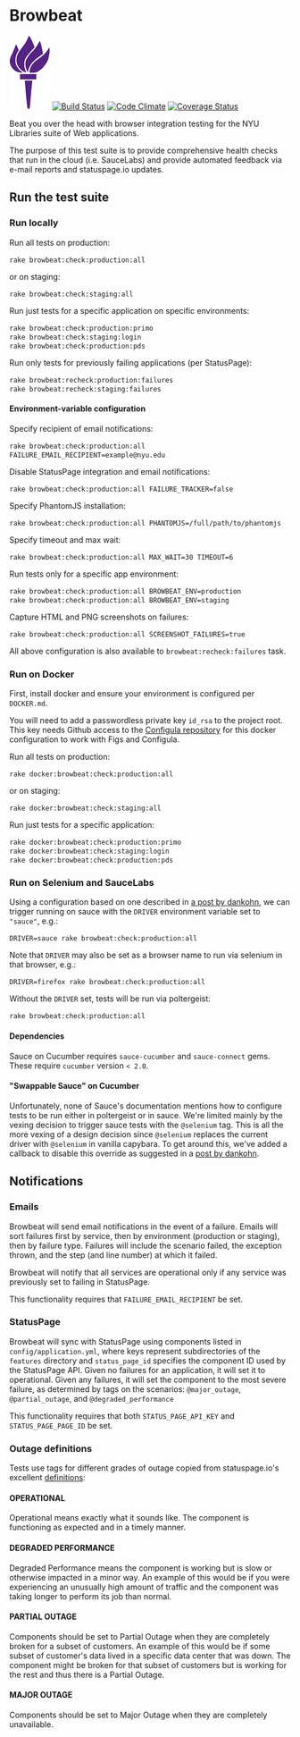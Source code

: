# Browbeat

[![NYU](https://github.com/NYULibraries/nyulibraries-assets/blob/master/lib/assets/images/nyu.png)](https://dev.library.nyu.edu)
[![Build Status](https://travis-ci.org/NYULibraries/browbeat.svg)](https://travis-ci.org/NYULibraries/browbeat)
[![Code Climate](https://codeclimate.com/github/NYULibraries/browbeat/badges/gpa.svg)](https://codeclimate.com/github/NYULibraries/browbeat)
[![Coverage Status](https://coveralls.io/repos/github/NYULibraries/browbeat/badge.svg?branch=master)](https://coveralls.io/github/NYULibraries/browbeat?branch=master)

Beat you over the head with browser integration testing for the NYU Libraries suite of Web applications.

The purpose of this test suite is to provide comprehensive health checks that run in the cloud (i.e. SauceLabs) and provide automated feedback via e-mail reports and statuspage.io updates.

## Run the test suite

### Run locally

Run all tests on production:

```
rake browbeat:check:production:all
```

or on staging:

```
rake browbeat:check:staging:all
```

Run just tests for a specific application on specific environments:

```
rake browbeat:check:production:primo
rake browbeat:check:staging:login
rake browbeat:check:production:pds
```

Run only tests for previously failing applications (per StatusPage):

```
rake browbeat:recheck:production:failures
rake browbeat:recheck:staging:failures
```

#### Environment-variable configuration

Specify recipient of email notifications:

```
rake browbeat:check:production:all FAILURE_EMAIL_RECIPIENT=example@nyu.edu
```

Disable StatusPage integration and email notifications:

```
rake browbeat:check:production:all FAILURE_TRACKER=false
```

Specify PhantomJS installation:

```
rake browbeat:check:production:all PHANTOMJS=/full/path/to/phantomjs
```

Specify timeout and max wait:

```
rake browbeat:check:production:all MAX_WAIT=30 TIMEOUT=6
```

Run tests only for a specific app environment:

```
rake browbeat:check:production:all BROWBEAT_ENV=production
rake browbeat:check:production:all BROWBEAT_ENV=staging
```

Capture HTML and PNG screenshots on failures:

```
rake browbeat:check:production:all SCREENSHOT_FAILURES=true
```

All above configuration is also available to `browbeat:recheck:failures` task.

### Run on Docker

First, install docker and ensure your environment is configured per `DOCKER.md`.

You will need to add a passwordless private key `id_rsa` to the project root. This key needs Github access to the [Configula repository](https://github.com/NYULibraries/configula) for this docker configuration to work with Figs and Configula.

Run all tests on production:

```
rake docker:browbeat:check:production:all
```

or on staging:

```
rake docker:browbeat:check:staging:all
```

Run just tests for a specific application:

```
rake docker:browbeat:check:production:primo
rake docker:browbeat:check:staging:login
rake docker:browbeat:check:production:pds
```

### Run on Selenium and SauceLabs

Using a configuration based on one described in [a post by dankohn](https://github.com/saucelabs/sauce_ruby/issues/261), we can trigger running on sauce with the `DRIVER` environment variable set to `"sauce"`, e.g.:

```
DRIVER=sauce rake browbeat:check:production:all
```

Note that `DRIVER` may also be set as a browser name to run via selenium in that browser, e.g.:

```
DRIVER=firefox rake browbeat:check:production:all
```

Without the `DRIVER` set, tests will be run via poltergeist:

```
rake browbeat:check:production:all
```

#### Dependencies

Sauce on Cucumber requires `sauce-cucumber` and `sauce-connect` gems. These require `cucumber` version `< 2.0`.

#### "Swappable Sauce" on Cucumber

Unfortunately, none of Sauce's documentation mentions how to configure tests to be run either in poltergeist or in sauce. We're limited mainly by the vexing decision to trigger sauce tests with the `@selenium` tag. This is all the more vexing of a design decision since `@selenium` replaces the current driver with `@selenium` in vanilla capybara. To get around this, we've added a callback to disable this override as suggested in a [post by dankohn](https://github.com/saucelabs/sauce_ruby/issues/261).

## Notifications

### Emails

Browbeat will send email notifications in the event of a failure. Emails will sort failures first by service, then by environment (production or staging), then by failure type. Failures will include the scenario failed, the exception thrown, and the step (and line number) at which it failed.

Browbeat will notify that all services are operational only if any service was previously set to failing in StatusPage.

This functionality requires that `FAILURE_EMAIL_RECIPIENT` be set.

### StatusPage

Browbeat will sync with StatusPage using components listed in `config/application.yml`, where keys represent subdirectories of the `features` directory and `status_page_id` specifies the component ID used by the StatusPage API. Given no failures for an application, it will set it to operational. Given any failures, it will set the component to the most severe failure, as determined by tags on the scenarios: `@major_outage`, `@partial_outage`, and `@degraded_performance`

This functionality requires that both `STATUS_PAGE_API_KEY` and `STATUS_PAGE_PAGE_ID` be set.

### Outage definitions

Tests use tags for different grades of outage copied from statuspage.io's excellent [definitions](https://help.statuspage.io/knowledge_base/topics/overview-1):

#### OPERATIONAL

Operational means exactly what it sounds like. The component is functioning as expected and in a timely manner.

#### DEGRADED PERFORMANCE

Degraded Performance means the component is working but is slow or otherwise impacted in a minor way. An example of this would be if you were experiencing an unusually high amount of traffic and the component was taking longer to perform its job than normal.

#### PARTIAL OUTAGE

Components should be set to Partial Outage when they are completely broken for a subset of customers. An example of this would be if some subset of customer's data lived in a specific data center that was down. The component might be broken for that subset of customers but is working for the rest and thus there is a Partial Outage.

#### MAJOR OUTAGE

Components should be set to Major Outage when they are completely unavailable.
